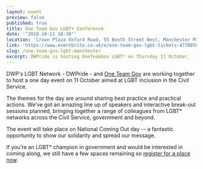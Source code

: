 ```yaml
---
layout: event
preview: false
published: true
title: One Team Gov LGBT+ Conference
date: '"2018-10-11 10:30"'
location: 'Crown Plaza Oxford Road, 55 Booth Street West, Manchester M15 6PQ'
link: 'https://www.eventbrite.co.uk/e/one-team-gov-lgbt-tickets-47708592685'
slug: /one-team-gov-lgbt-manchester
excerpt: DWPride is hosting OneTeamGov LGBT* on Thursday 11 October.
---
```

DWP's LGBT Network - DWPride - and [One Team Gov](https://www.oneteamgov.uk/) are working together to host a one day event on 11 October aimed at LGBT inclusion in the Civil Service.

The themes for the day are around sharing best practice and practical actions. We’ve got an amazing line up of speakers and interactive break-out sessions planned, bringing together a range of colleagues from LGBT* networks across the Civil Service, government and beyond.

The event will take place on National Coming Out day -- a fantastic opportunity to show our solidarity and spread our message.

If you’re an LGBT* champion in government and would be interested in coming along, we still have a few spaces remaining so [register for a place now](https://www.eventbrite.co.uk/e/one-team-gov-lgbt-tickets-47708592685).
